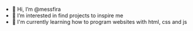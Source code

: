 - 👋 Hi, I’m @messfira
- 👀 I’m interested in find projects to inspire me
- 🌱 I'm currently learning how to program websites with html, css and js
<!---
messfira/messfira is a ✨ special ✨ repository because its `README.md` (this file) appears on your GitHub profile.
You can click the Preview link to take a look at your changes.
--->

